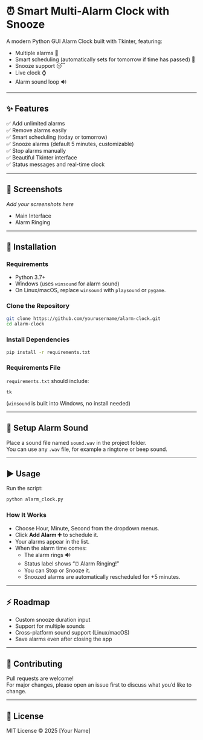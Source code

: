 # ⏰ Smart Multi-Alarm Clock with Snooze

A modern Python GUI Alarm Clock built with Tkinter, featuring:

- Multiple alarms 📅
- Smart scheduling (automatically sets for tomorrow if time has passed) 🔮
- Snooze support 😴
- Live clock ⌚
- Alarm sound loop 🔊

---

## ✨ Features

✅ Add unlimited alarms  
✅ Remove alarms easily  
✅ Smart scheduling (today or tomorrow)  
✅ Snooze alarms (default 5 minutes, customizable)  
✅ Stop alarms manually  
✅ Beautiful Tkinter interface  
✅ Status messages and real-time clock  

---

## 📸 Screenshots

_Add your screenshots here_

- Main Interface  
- Alarm Ringing  

---

## 🚀 Installation

### Requirements
- Python 3.7+  
- Windows (uses `winsound` for alarm sound)  
- On Linux/macOS, replace `winsound` with `playsound` or `pygame`.  

### Clone the Repository
```bash
git clone https://github.com/yourusername/alarm-clock.git
cd alarm-clock
```

### Install Dependencies
```bash
pip install -r requirements.txt
```

### Requirements File
`requirements.txt` should include:

```
tk
```

(`winsound` is built into Windows, no install needed)

---

## 🎵 Setup Alarm Sound

Place a sound file named `sound.wav` in the project folder.  
You can use any `.wav` file, for example a ringtone or beep sound.

---

## ▶️ Usage

Run the script:

```bash
python alarm_clock.py
```

### How It Works
- Choose Hour, Minute, Second from the dropdown menus.  
- Click **Add Alarm ➕** to schedule it.  
- Your alarms appear in the list.  
- When the alarm time comes:  
  - The alarm rings 🔊  
  - Status label shows “⏰ Alarm Ringing!”  
  - You can Stop or Snooze it.  
  - Snoozed alarms are automatically rescheduled for +5 minutes.  

---

## ⚡ Roadmap

- Custom snooze duration input  
- Support for multiple sounds  
- Cross-platform sound support (Linux/macOS)  
- Save alarms even after closing the app  

---

## 🤝 Contributing

Pull requests are welcome!  
For major changes, please open an issue first to discuss what you’d like to change.

---

## 📜 License

MIT License © 2025 [Your Name]  
